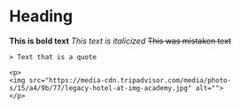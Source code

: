 # Heading
**This is bold text**
*This text is italicized*
	~~This was mistaken text~~

    > Text that is a quote
    
    <p>
    <img src="https://media-cdn.tripadvisor.com/media/photo-s/15/a4/9b/77/legacy-hotel-at-img-academy.jpg" alt="">
    </p>